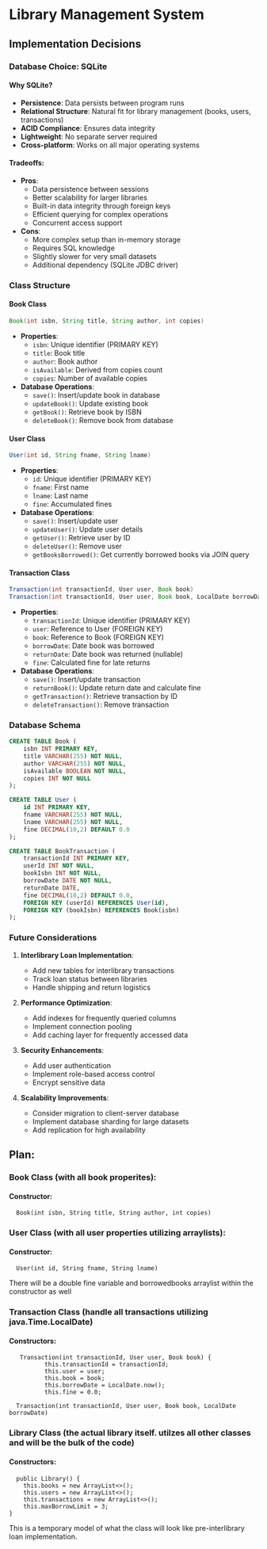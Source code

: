 # Library Management System

## Implementation Decisions

### Database Choice: SQLite
#### Why SQLite?
- **Persistence**: Data persists between program runs
- **Relational Structure**: Natural fit for library management (books, users, transactions)
- **ACID Compliance**: Ensures data integrity
- **Lightweight**: No separate server required
- **Cross-platform**: Works on all major operating systems

#### Tradeoffs:
- **Pros**:
  - Data persistence between sessions
  - Better scalability for larger libraries
  - Built-in data integrity through foreign keys
  - Efficient querying for complex operations
  - Concurrent access support
- **Cons**:
  - More complex setup than in-memory storage
  - Requires SQL knowledge
  - Slightly slower for very small datasets
  - Additional dependency (SQLite JDBC driver)

### Class Structure

#### Book Class
```java
Book(int isbn, String title, String author, int copies)
```
- **Properties**:
  - `isbn`: Unique identifier (PRIMARY KEY)
  - `title`: Book title
  - `author`: Book author
  - `isAvailable`: Derived from copies count
  - `copies`: Number of available copies
- **Database Operations**:
  - `save()`: Insert/update book in database
  - `updateBook()`: Update existing book
  - `getBook()`: Retrieve book by ISBN
  - `deleteBook()`: Remove book from database

#### User Class
```java
User(int id, String fname, String lname)
```
- **Properties**:
  - `id`: Unique identifier (PRIMARY KEY)
  - `fname`: First name
  - `lname`: Last name
  - `fine`: Accumulated fines
- **Database Operations**:
  - `save()`: Insert/update user
  - `updateUser()`: Update user details
  - `getUser()`: Retrieve user by ID
  - `deleteUser()`: Remove user
  - `getBooksBorrowed()`: Get currently borrowed books via JOIN query

#### Transaction Class
```java
Transaction(int transactionId, User user, Book book)
Transaction(int transactionId, User user, Book book, LocalDate borrowDate)
```
- **Properties**:
  - `transactionId`: Unique identifier (PRIMARY KEY)
  - `user`: Reference to User (FOREIGN KEY)
  - `book`: Reference to Book (FOREIGN KEY)
  - `borrowDate`: Date book was borrowed
  - `returnDate`: Date book was returned (nullable)
  - `fine`: Calculated fine for late returns
- **Database Operations**:
  - `save()`: Insert/update transaction
  - `returnBook()`: Update return date and calculate fine
  - `getTransaction()`: Retrieve transaction by ID
  - `deleteTransaction()`: Remove transaction

### Database Schema
```sql
CREATE TABLE Book (
    isbn INT PRIMARY KEY,
    title VARCHAR(255) NOT NULL,
    author VARCHAR(255) NOT NULL,
    isAvailable BOOLEAN NOT NULL,
    copies INT NOT NULL
);

CREATE TABLE User (
    id INT PRIMARY KEY,
    fname VARCHAR(255) NOT NULL,
    lname VARCHAR(255) NOT NULL,
    fine DECIMAL(10,2) DEFAULT 0.0
);

CREATE TABLE BookTransaction (
    transactionId INT PRIMARY KEY,
    userId INT NOT NULL,
    bookIsbn INT NOT NULL,
    borrowDate DATE NOT NULL,
    returnDate DATE,
    fine DECIMAL(10,2) DEFAULT 0.0,
    FOREIGN KEY (userId) REFERENCES User(id),
    FOREIGN KEY (bookIsbn) REFERENCES Book(isbn)
);
```

### Future Considerations
1. **Interlibrary Loan Implementation**:
   - Add new tables for interlibrary transactions
   - Track loan status between libraries
   - Handle shipping and return logistics

2. **Performance Optimization**:
   - Add indexes for frequently queried columns
   - Implement connection pooling
   - Add caching layer for frequently accessed data

3. **Security Enhancements**:
   - Add user authentication
   - Implement role-based access control
   - Encrypt sensitive data

4. **Scalability Improvements**:
   - Consider migration to client-server database
   - Implement database sharding for large datasets
   - Add replication for high availability

## Plan: 
### Book Class (with all book properites):
#### Constructor: 
      
      Book(int isbn, String title, String author, int copies)
    
### User Class (with all user properties utilizing arraylists):
#### Constructor:
      
      User(int id, String fname, String lname)
      
There will be a double fine variable and borrowedbooks arraylist within the constructor as well
### Transaction Class (handle all transactions utilizing java.Time.LocalDate)
 #### Constructors: 
 
       Transaction(int transactionId, User user, Book book) {
              this.transactionId = transactionId;
              this.user = user;
              this.book = book;
              this.borrowDate = LocalDate.now();
              this.fine = 0.0;
        
      Transaction(int transactionId, User user, Book book, LocalDate borrowDate) 
### Library Class (the actual library itself. utilzes all other classes and will be the bulk of the code)
 #### Constructors: 
      public Library() {
        this.books = new ArrayList<>();
        this.users = new ArrayList<>();
        this.transactions = new ArrayList<>();
        this.maxBorrowLimit = 3;
    }

This is a temporary model of what the class will look like pre-interlibrary loan implementation.


    
             



      
              

      
